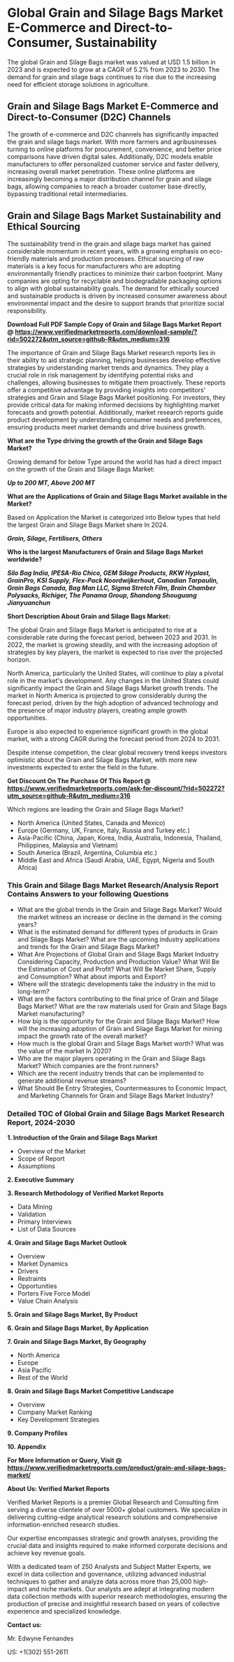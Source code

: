 <h1>Global Grain and Silage Bags Market E-Commerce and Direct-to-Consumer, Sustainability</h1><p class=""><p>The global Grain and Silage Bags market was valued at USD 1.5 billion in 2023 and is expected to grow at a CAGR of 5.2% from 2023 to 2030. The demand for grain and silage bags continues to rise due to the increasing need for efficient storage solutions in agriculture.</p> <h2>Grain and Silage Bags Market E-Commerce and Direct-to-Consumer (D2C) Channels</h2> <p>The growth of e-commerce and D2C channels has significantly impacted the grain and silage bags market. With more farmers and agribusinesses turning to online platforms for procurement, convenience, and better price comparisons have driven digital sales. Additionally, D2C models enable manufacturers to offer personalized customer service and faster delivery, increasing overall market penetration. These online platforms are increasingly becoming a major distribution channel for grain and silage bags, allowing companies to reach a broader customer base directly, bypassing traditional retail intermediaries.</p> <h2>Grain and Silage Bags Market Sustainability and Ethical Sourcing</h2> <p>The sustainability trend in the grain and silage bags market has gained considerable momentum in recent years, with a growing emphasis on eco-friendly materials and production processes. Ethical sourcing of raw materials is a key focus for manufacturers who are adopting environmentally friendly practices to minimize their carbon footprint. Many companies are opting for recyclable and biodegradable packaging options to align with global sustainability goals. The demand for ethically sourced and sustainable products is driven by increased consumer awareness about environmental impact and the desire to support brands that prioritize social responsibility.</p> </p><p class=""><strong>Download Full PDF Sample Copy of Grain and Silage Bags Market Report @ <a href="https://www.verifiedmarketreports.com/download-sample/?rid=502272&utm_source=github-R&utm_medium=316" target="_blank">https://www.verifiedmarketreports.com/download-sample/?rid=502272&utm_source=github-R&utm_medium=316</a></strong></p><p>The importance of&nbsp;Grain and Silage Bags Market research reports lies in their ability to aid strategic planning, helping businesses develop effective strategies by understanding market trends and dynamics. They play a crucial role in risk management by identifying potential risks and challenges, allowing businesses to mitigate them proactively. These reports offer a competitive advantage by providing insights into competitors' strategies and Grain and Silage Bags Market positioning. For investors, they provide critical data for making informed decisions by highlighting market forecasts and growth potential. Additionally, market research reports guide product development by understanding consumer needs and preferences, ensuring products meet market demands and drive business growth.</p><p><strong>What are the&nbsp;Type driving the growth of the Grain and Silage Bags Market?</strong></p><p id="" class="">Growing demand for below Type around the world has had a direct impact on the growth of the Grain and Silage Bags Market:</p><p class=""><em><strong>Up to 200 MT, Above 200 MT</strong></em></p><p class=""><strong>What are the&nbsp;Applications&nbsp;of Grain and Silage Bags Market available in the Market?</strong></p><p id="" class="">Based on Application the Market is categorized into Below types that held the largest Grain and Silage Bags Market share In 2024.</p><p class=""><em><strong>Grain, Silage, Fertilisers, Others</strong></em></p><p class=""><strong>Who is the largest Manufacturers of Grain and Silage Bags Market worldwide?</strong></p><p><em><strong>Silo Bag India, IPESA-Rio Chico, GEM Silage Products, RKW Hyplast, GrainPro, KSI Supply, Flex-Pack Noordwijkerhout, Canadian Tarpaulin, Grain Bags Canada, Bag Man LLC, Sigma Stretch Film, Brain Chamber Polysacks, Richiger, The Panama Group, Shandong Shouguang Jianyuanchun</strong></em></p><p id="" class=""><strong>Short Description About Grain and Silage Bags Market:</strong></p><p>The global Grain and Silage Bags Market is anticipated to rise at a considerable rate during the forecast period, between 2023 and 2031. In 2022, the market is growing steadily, and with the increasing adoption of strategies by key players, the market is expected to rise over the projected horizon.</p><p>North America, particularly the United States, will continue to play a pivotal role in the market's development. Any changes in the United States could significantly impact the Grain and Silage Bags Market growth trends. The market in North America is projected to grow considerably during the forecast period, driven by the high adoption of advanced technology and the presence of major industry players, creating ample growth opportunities.</p><p>Europe is also expected to experience significant growth in the global market, with a strong CAGR during the forecast period from 2024 to 2031.</p><p>Despite intense competition, the clear global recovery trend keeps investors optimistic about the Grain and Silage Bags Market, with more new investments expected to enter the field in the future.</p><p id="" class=""><strong>Get Discount On The Purchase Of This Report @ <a href="https://www.verifiedmarketreports.com/ask-for-discount/?rid=502272?utm_source=github-R&utm_medium=316" target="_blank">https://www.verifiedmarketreports.com/ask-for-discount/?rid=502272?utm_source=github-R&utm_medium=316</a></strong></p><p class="">Which regions are leading the Grain and Silage Bags Market?</p><ul><li>North America (United States, Canada and Mexico)</li><li>Europe (Germany, UK, France, Italy, Russia and Turkey etc.)</li><li>Asia-Pacific (China, Japan, Korea, India, Australia, Indonesia, Thailand, Philippines, Malaysia and Vietnam)</li><li>South America (Brazil, Argentina, Columbia etc.)</li><li>Middle East and Africa (Saudi Arabia, UAE, Egypt, Nigeria and South Africa)</li></ul><h3 id="" class="">This Grain and Silage Bags Market Research/Analysis Report Contains Answers to your following Questions</h3><ul><li>What are the global trends in the Grain and Silage Bags Market? Would the market witness an increase or decline in the demand in the coming years?</li><li>What is the estimated demand for different types of products in Grain and Silage Bags Market? What are the upcoming industry applications and trends for the Grain and Silage Bags Market?</li><li>What Are Projections of Global Grain and Silage Bags Market Industry Considering Capacity, Production and Production Value? What Will Be the Estimation of Cost and Profit? What Will Be Market Share, Supply and Consumption? What about imports and Export?</li><li>Where will the strategic developments take the industry in the mid to long-term?</li><li>What are the factors contributing to the final price of Grain and Silage Bags Market? What are the raw materials used for Grain and Silage Bags Market manufacturing?</li><li>How big is the opportunity for the Grain and Silage Bags Market? How will the increasing adoption of Grain and Silage Bags Market for mining impact the growth rate of the overall market?</li><li>How much is the global Grain and Silage Bags Market worth? What was the value of the market In 2020?</li><li>Who are the major players operating in the Grain and Silage Bags Market? Which companies are the front runners?</li><li>Which are the recent industry trends that can be implemented to generate additional revenue streams?</li><li>What Should Be Entry Strategies, Countermeasures to Economic Impact, and Marketing Channels for Grain and Silage Bags Market Industry?</li></ul><h3 id="" class="">Detailed TOC of Global Grain and Silage Bags Market Research Report, 2024-2030</h3><p id="" class=""><strong>1. Introduction of the Grain and Silage Bags Market</strong></p><ul><li>Overview of the Market</li><li>Scope of Report</li><li>Assumptions</li></ul><p id="" class=""><strong>2. Executive Summary</strong></p><p id="" class=""><strong>3. Research Methodology of Verified Market Reports</strong></p><ul><li>Data Mining</li><li>Validation</li><li>Primary Interviews</li><li>List of Data Sources</li></ul><p id="" class=""><strong>4. Grain and Silage Bags Market Outlook</strong></p><ul><li>Overview</li><li>Market Dynamics</li><li>Drivers</li><li>Restraints</li><li>Opportunities</li><li>Porters Five Force Model</li><li>Value Chain Analysis</li></ul><p id="" class=""><strong>5. Grain and Silage Bags Market, By Product</strong></p><p id="" class=""><strong>6. Grain and Silage Bags Market, By Application</strong></p><p id="" class=""><strong>7. Grain and Silage Bags Market, By Geography</strong></p><ul><li>North America</li><li>Europe</li><li>Asia Pacific</li><li>Rest of the World</li></ul><p id="" class=""><strong>8. Grain and Silage Bags Market Competitive Landscape</strong></p><ul><li>Overview</li><li>Company Market Ranking</li><li>Key Development Strategies</li></ul><p id="" class=""><strong>9. Company Profiles</strong></p><p id="" class=""><strong>10. Appendix</strong></p><p id="" class=""><strong>For More Information or Query, Visit @ <a href="https://www.verifiedmarketreports.com/product/grain-and-silage-bags-market/" target="_blank">https://www.verifiedmarketreports.com/product/grain-and-silage-bags-market/</a></strong></p><p id="" class=""><strong>About Us: Verified Market Reports</strong></p><p id="" class="">Verified Market Reports is a premier Global Research and Consulting firm serving a diverse clientele of over 5000+ global customers. We specialize in delivering cutting-edge analytical research solutions and comprehensive information-enriched research studies.</p><p id="" class="">Our expertise encompasses strategic and growth analyses, providing the crucial data and insights required to make informed corporate decisions and achieve key revenue goals.</p><p id="" class="">With a dedicated team of 250 Analysts and Subject Matter Experts, we excel in data collection and governance, utilizing advanced industrial techniques to gather and analyze data across more than 25,000 high-impact and niche markets. Our analysts are adept at integrating modern data collection methods with superior research methodologies, ensuring the production of precise and insightful research based on years of collective experience and specialized knowledge.</p><p id="" class=""><strong>Contact us:</strong></p><p id="" class="">Mr. Edwyne Fernandes</p><p id="" class="">US: +1(302) 551-2611</p>